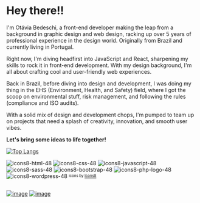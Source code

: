 # Hey there!!

I'm Otávia Bedeschi, a front-end developer making the leap from a background in graphic design and web design, racking up over 5 years of professional experience in the design world. Originally from Brazil and currently living in Portugal.

Right now, I'm diving headfirst into JavaScript and React, sharpening my skills to rock it in front-end development. With my design background, I'm all about crafting cool and user-friendly web experiences.

Back in Brazil, before diving into design and development, I was doing my thing in the EHS (Environment, Health, and Safety) field, where I got the scoop on environmental stuff, risk management, and following the rules (compliance and ISO audits).

With a solid mix of design and development chops, I'm pumped to team up on projects that need a splash of creativity, innovation, and smooth user vibes. 

**Let's bring some ideas to life together!**

[![Top Langs](https://github-readme-stats.vercel.app/api/top-langs/?username=bedeschiotavia&layout=compact&theme=github_dark_dimmed&size_weight=0.5&count_weight=0.5&hide=handlebars,hack)](https://github.com/bedeschiotavia/github-readme-stats)


![icons8-html-48](https://github.com/bedeschiotavia/bedeschiotavia/assets/74593495/643873d5-8fdf-4cde-b84e-b18595a79809)  ![icons8-css-48](https://github.com/bedeschiotavia/bedeschiotavia/assets/74593495/486d9f1d-bfc4-4111-b6ab-70e3bcc3459c)  ![icons8-javascript-48](https://github.com/bedeschiotavia/bedeschiotavia/assets/74593495/90d2eb84-4aed-4121-bc7b-57751249e32e)  ![icons8-sass-48](https://github.com/bedeschiotavia/bedeschiotavia/assets/74593495/46eb39b4-d732-4777-baec-c999d2362298)  ![icons8-bootstrap-48](https://github.com/bedeschiotavia/bedeschiotavia/assets/74593495/eff7a23e-4eb4-42c1-9b81-de995d176a14)  ![icons8-php-logo-48](https://github.com/bedeschiotavia/bedeschiotavia/assets/74593495/de92b584-d0f7-4b80-ae5c-23bf609c42f8)  ![icons8-wordpress-48](https://github.com/bedeschiotavia/bedeschiotavia/assets/74593495/8a80fc46-459b-4a90-be1f-cc8a671c97cd) <sup><sub>icons by <a target="_blank" href="https://icons8.com">Icons8</a></sub></sup>
##
<a href="mailto:bedeschi.otavia@gmail"> ![image](https://img.shields.io/badge/Gmail-D14836?style=for-the-badge&logo=gmail&logoColor=white)</a>   <a href="[mailto:bedeschi.otavia@gmail](https://www.linkedin.com/in/otavia-bedeschi/)"> ![image](https://img.shields.io/badge/LinkedIn-0077B5?style=for-the-badge&logo=linkedin&logoColor=white)</a>



<!---
bedeschiotavia/bedeschiotavia is a ✨ special ✨ repository because its `README.md` (this file) appears on your GitHub profile.
You can click the Preview link to take a look at your changes.
--->
